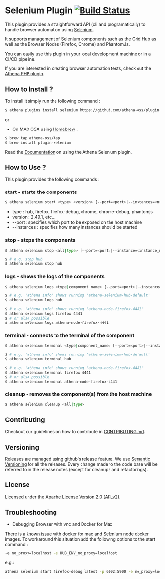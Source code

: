# Selenium Plugin [![Build Status](https://travis-ci.org/athena-oss/plugin-selenium.svg?branch=master)](https://travis-ci.org/athena-oss/plugin-selenium)

This plugin provides a straightforward API (cli and programatically) to handle browser automation using [Selenium](http://www.seleniumhq.org/).

It supports management of Selenium components such as the Grid Hub as well as the Browser Nodes (Firefox, Chrome) and PhantomJs.

You can easily use this plugin in your local development machine or in a CI/CD pipeline.

If you are interested in creating browser automation tests, check out the [Athena PHP plugin](https://github.com/athena-oss/plugin-php).


## How to Install ?

To install it simply run the following command :

```bash
$ athena plugins install selenium https://github.com/athena-oss/plugin-selenium.git
```

or

* On MAC OSX using [Homebrew](http://brew.sh/) :
```bash
$ brew tap athena-oss/tap
$ brew install plugin-selenium
```

Read the [Documentation](http://athena-oss.github.io/plugin-selenium) on using the Athena Selenium plugin.

## How to Use ?

This plugin provides the following commands :

### start - starts the components

```bash
$ athena selenium start <type> <version> [--port=<port>|--instances=<nr_of_instances>] [<docker_options>...]
```
  * type : hub, firefox, firefox-debug, chrome, chrome-debug, phantomjs
  * version : 2.49.1, etc...
  * --port : specifies which port to be exposed on the host machine
  * --instances : specifies how many instances should be started

### stop - stops the components

```bash
$ athena selenium stop <all|type> [--port=<port>|--instance=<instance_nr>]

$ # e.g. stop hub
$ athena selenium stop hub
```

### logs - shows the logs of the components

```bash
$ athena selenium logs <type|component_name> [--port=<port>|--instance=<instance_nr>]

$ # e.g. 'athena info' shows running 'athena-selenium-hub-default'
$ athena selenium logs hub

$ # e.g. 'athena info' shows running 'athena-node-firefox-4441'
$ athena selenium logs firefox 4441
$ # or also possible
$ athena selenium logs athena-node-firefox-4441
```

### terminal - connects to the terminal of the component

```bash
$ athena selenium terminal <type|component_name> [--port=<port>|--instance=<instance_nr>]

$ # e.g. 'athena info' shows running 'athena-selenium-hub-default'
$ athena selenium terminal hub

$ # e.g. 'athena info' shows running 'athena-node-firefox-4441'
$ athena selenium terminal firefox 4441
$ # or also possible
$ athena selenium terminal athena-node-firefox-4441
```

### cleanup - removes the component(s) from the host machine

```bash
$ athena selenium cleanup <all|type>
```

## Contributing

Checkout our guidelines on how to contribute in [CONTRIBUTING.md](CONTRIBUTING.md).

## Versioning

Releases are managed using github's release feature. We use [Semantic Versioning](http://semver.org) for all
the releases. Every change made to the code base will be referred to in the release notes (except for
cleanups and refactorings).

## License

Licensed under the [Apache License Version 2.0 (APLv2)](LICENSE).

## Troubleshooting

* Debugging Browser with vnc and Docker for Mac

There is a [known issue](https://github.com/SeleniumHQ/docker-selenium/issues/227) with docker for mac and Selenium node docker images. To workaround this situation add the following options to the start command :
```bash
-e no_proxy=localhost -e HUB_ENV_no_proxy=localhost
```
e.g.:

```bash
athena selenium start firefox-debug latest -p 6002:5900 -e no_proxy=localhost -e HUB_ENV_no_proxy=localhost
```
